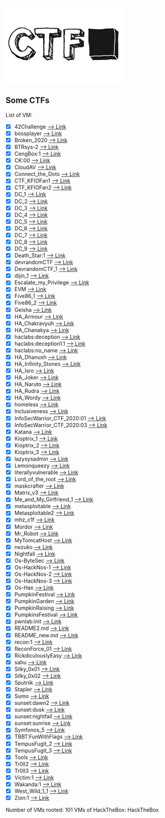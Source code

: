 ![github-large](ctf.jpg)

## Some CTFs
List of VM:
- [x] 42Challenge  [--> Link](#)
- [x] bossplayer  [--> Link](#)
- [x] Broken_2020  [--> Link](#)
- [x] BTRsys-2  [--> Link](#)
- [x] CengBox:1  [--> Link](#)
- [x] CK:00  [--> Link](#)
- [x] CloudAV  [--> Link](#)
- [x] Connect_the_Dots  [--> Link](#)
- [x] CTF_KFIOFan1  [--> Link](#)
- [x] CTF_KFIOFan2  [--> Link](#)
- [x] DC_1  [--> Link](#)
- [x] DC_2  [--> Link](#)
- [x] DC_3  [--> Link](#)
- [x] DC_4  [--> Link](#)
- [x] DC_5  [--> Link](#)
- [x] DC_6  [--> Link](#)
- [x] DC_7  [--> Link](#)
- [x] DC_8  [--> Link](#)
- [x] DC_9  [--> Link](#)
- [x] Death_Star:1  [--> Link](#)
- [x] devrandomCTF  [--> Link](#)
- [x] DevrandomCTF_1  [--> Link](#)
- [x] dijin_1  [--> Link](#)
- [x] Escalate_my_Privilege  [--> Link](#)
- [x] EVM  [--> Link](#)
- [x] Five86_1  [--> Link](#)
- [x] Five86_2  [--> Link](#)
- [x] Geisha  [--> Link](#)
- [x] HA_Armour  [--> Link](#)
- [x] HA_Chakravyuh  [--> Link](#)
- [x] HA_Chanakya  [--> Link](#)
- [x] haclabs:deception  [--> Link](#)
- [x] haclabs:deception1.1  [--> Link](#)
- [x] haclabs:no_name  [--> Link](#)
- [x] HA_Dhanush  [--> Link](#)
- [x] HA_Infinity_Stones  [--> Link](#)
- [x] HA_Isro  [--> Link](#)
- [x] HA_Joker  [--> Link](#)
- [x] HA_Naruto  [--> Link](#)
- [x] HA_Rudra  [--> Link](#)
- [x] HA_Wordy  [--> Link](#)
- [x] homeless  [--> Link](#)
- [x] Inclusiveness  [--> Link](#)
- [x] InfoSecWarrior_CTF_2020:01  [--> Link](#)
- [x] InfoSecWarrior_CTF_2020:03  [--> Link](#)
- [x] Katana  [--> Link](#)
- [x] Kioptrix_1  [--> Link](#)
- [x] Kioptrix_2  [--> Link](#)
- [x] Kioptrix_3  [--> Link](#)
- [x] lazysysadmin  [--> Link](#)
- [x] Lemonqueezy  [--> Link](#)
- [x] literallyvulnerable  [--> Link](#)
- [x] Lord_of_the_root  [--> Link](#)
- [x] maskcrafter  [--> Link](#)
- [x] Matrix_v3  [--> Link](#)
- [x] Me_and_My_Girlfriend_1  [--> Link](#)
- [x] metasploitable  [--> Link](#)
- [x] Metasploitable2  [--> Link](#)
- [x] mhz_c1f  [--> Link](#)
- [x] Mordor  [--> Link](#)
- [x] Mr_Robot  [--> Link](#)
- [x] MyTomcatHost  [--> Link](#)
- [x] nezuko  [--> Link](#)
- [x] Nightfall  [--> Link](#)
- [x] Os-ByteSec  [--> Link](#)
- [x] Os-HackNos-1  [--> Link](#)
- [x] Os-HackNos-2  [--> Link](#)
- [x] Os-HackNos-3  [--> Link](#)
- [x] Os-Hax  [--> Link](#)
- [x] PumpkinFestival  [--> Link](#)
- [x] PumpkinGarden  [--> Link](#)
- [x] PumpkinRaising  [--> Link](#)
- [x] PumpkinsFestival  [--> Link](#)
- [x] pwnlab:init  [--> Link](#)
- [x] README2.md  [--> Link](#)
- [x] README_new.md  [--> Link](#)
- [x] recon:1  [--> Link](#)
- [x] ReconForce_01  [--> Link](#)
- [x] RickdiculouslyEasy  [--> Link](#)
- [x] sahu  [--> Link](#)
- [x] Silky_0x01  [--> Link](#)
- [x] Silky_0x02  [--> Link](#)
- [x] Sputnik  [--> Link](#)
- [x] Stapler  [--> Link](#)
- [x] Sumo  [--> Link](#)
- [x] sunset:dawn2  [--> Link](#)
- [x] sunset:dusk  [--> Link](#)
- [x] sunset:nightfall  [--> Link](#)
- [x] sunset:sunrise  [--> Link](#)
- [x] Symfonos_5  [--> Link](#)
- [x] TBBT:FunWithFlags  [--> Link](#)
- [x] TempusFugit_2  [--> Link](#)
- [x] TempusFugit_3  [--> Link](#)
- [x] Tools  [--> Link](#)
- [x] Tr0ll2  [--> Link](#)
- [x] Tr0ll3  [--> Link](#)
- [x] Victim:1  [--> Link](#)
- [x] Wakanda:1  [--> Link](#)
- [x] West_Wild_1_1  [--> Link](#)
- [x] Zion:1  [--> Link](#)

Number of VMs rooted: 101
VMs of HackTheBox: HackTheBox